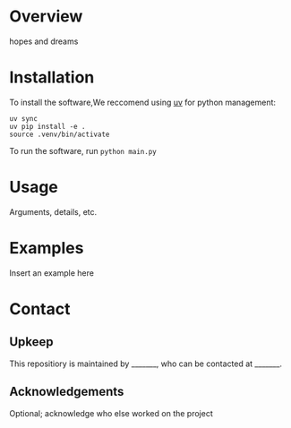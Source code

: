 # Overview
hopes and dreams

# Installation
To install the software,We reccomend using [uv](https://docs.astral.sh/uv/#installation) for python management:

```
uv sync
uv pip install -e .
source .venv/bin/activate
```
To run the software, run `python main.py`

# Usage
Arguments, details, etc.

# Examples
Insert an example here

# Contact
## Upkeep
This repositiory is maintained by _______, who can be contacted at _______.

## Acknowledgements
Optional; acknowledge who else worked on the project
